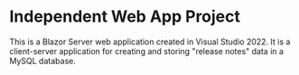 # Independent Web App Project

This is a Blazor Server web application created in Visual Studio 2022.
It is a client-server application for creating and storing "release notes" data in a MySQL database.


